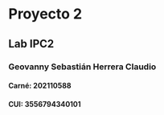 # Proyecto 2
## Lab IPC2
### Geovanny Sebastián Herrera Claudio
#### Carné: 202110588
#### CUI: 3556794340101
